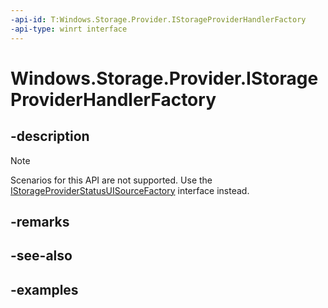 ```yaml
---
-api-id: T:Windows.Storage.Provider.IStorageProviderHandlerFactory
-api-type: winrt interface
---
```


# Windows.Storage.Provider.IStorageProviderHandlerFactory

<!--
public interface IStorageProviderHandlerFactory
-->

## -description

> [!NOTE]
> Scenarios for this API are not supported. Use the [IStorageProviderStatusUISourceFactory](istorageproviderstatusuisourcefactory.md) interface instead.

## -remarks

## -see-also

## -examples

